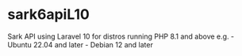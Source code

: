 # sark6apiL10
Sark API using Laravel 10 for distros running PHP 8.1 and above
e.g. 
    - Ubuntu 22.04 and later
    - Debian 12 and later 
